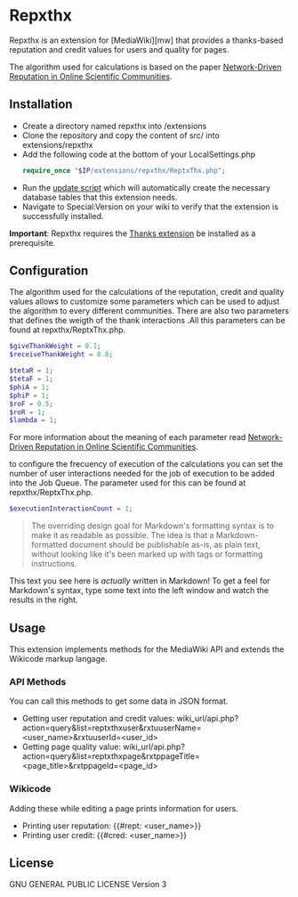 # Repxthx

Repxthx is an extension for [MediaWiki][mw] that provides a thanks-based reputation and credit values for users and quality for pages.

The algorithm used for calculations is based on the paper [Network-Driven Reputation in Online Scientific Communities][algPaper].

## Installation

- Create a directory named repxthx into /extensions 
- Clone the repository and copy the content of src/ into extensions/repxthx
- Add the following code at the bottom of your LocalSettings.php
    ```php
    require_once "$IP/extensions/repxthx/ReptxThx.php";
    ```
- Run the [update script][upsmw] which will automatically create the necessary database tables that this extension needs.
- Navigate to Special:Version on your wiki to verify that the extension is successfully installed.

**Important**: Repxthx requires the [Thanks extension][thanksEx] be installed as a prerequisite.

## Configuration

The algorithm used for the calculations of the reputation, credit and quality values allows to customize some parameters which can be used to adjust the algorithm to every different communities. There are also two parameters that defines the weigth of the thank interactions .All this parameters can be found at repxthx/ReptxThx.php.
```php
$giveThankWeight = 0.1;
$receiveThankWeight = 0.8;

$tetaR = 1;
$tetaF = 1;
$phiA = 1;
$phiP = 1;
$roF = 0.5;
$roR = 1;
$lambda = 1;
```

For more information about the meaning of each parameter read [Network-Driven Reputation in Online Scientific Communities][algPaper].

to configure the frecuency of execution of the calculations you can set the number of user interactions needed for the job of execution to be added into the Job Queue. The parameter used for this can be found at repxthx/ReptxThx.php.
```php
$executionInteractionCount = 1;
```

> The overriding design goal for Markdown's
> formatting syntax is to make it as readable
> as possible. The idea is that a
> Markdown-formatted document should be
> publishable as-is, as plain text, without
> looking like it's been marked up with tags
> or formatting instructions.

This text you see here is *actually* written in Markdown! To get a feel for Markdown's syntax, type some text into the left window and watch the results in the right.

## Usage

This extension implements methods for the MediaWiki API and extends the Wikicode markup langage.

### API Methods
You can call this methods to get some data in JSON format.

- Getting user reputation and credit values: wiki_url/api.php?action=query&list=reptxthxuser&rxtuuserName=<user_name>&rxtuuserId=<user_id>
- Getting page quality value: wiki_url/api.php?action=query&list=reptxthxpage&rxtppageTitle=<page_title>&rxtppageId=<page_id>
    
### Wikicode

Adding these while editing a page prints information for users.

- Printing user reputation: {{#rept: <user_name>}}
- Printing user credit: {{#cred: <user_name>}}
## License

GNU GENERAL PUBLIC LICENSE Version 3

   [upsmw]: <https://www.mediawiki.org/wiki/Manual:Update.php>
   [algPaper]:<http://journals.plos.org/plosone/article?id=10.1371/journal.pone.0112022>
   [thanksEx]: <https://www.mediawiki.org/wiki/Extension:Thanks/es>
   
